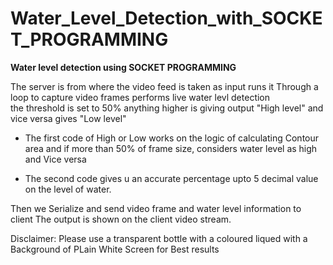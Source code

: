 # Water_Level_Detection_with_SOCKET_PROGRAMMING
**Water level detection using SOCKET PROGRAMMING**


The server is from where the video feed is taken as input runs it Through a loop to capture video frames performs live water levl detection   
the threshold is set to 50% anything higher is giving output "High level" and vice versa gives "Low level"

* The first code of High or Low works on the logic of calculating Contour area and if more than 50% of frame size, considers water level as high and Vice versa  

* The second code gives u an accurate percentage upto 5 decimal value on the level of water.

Then we Serialize and send video frame and water level information to client
The output is shown on the client video stream.  

Disclaimer: Please use a transparent bottle with a coloured liqued with a Background of PLain White Screen for Best results
